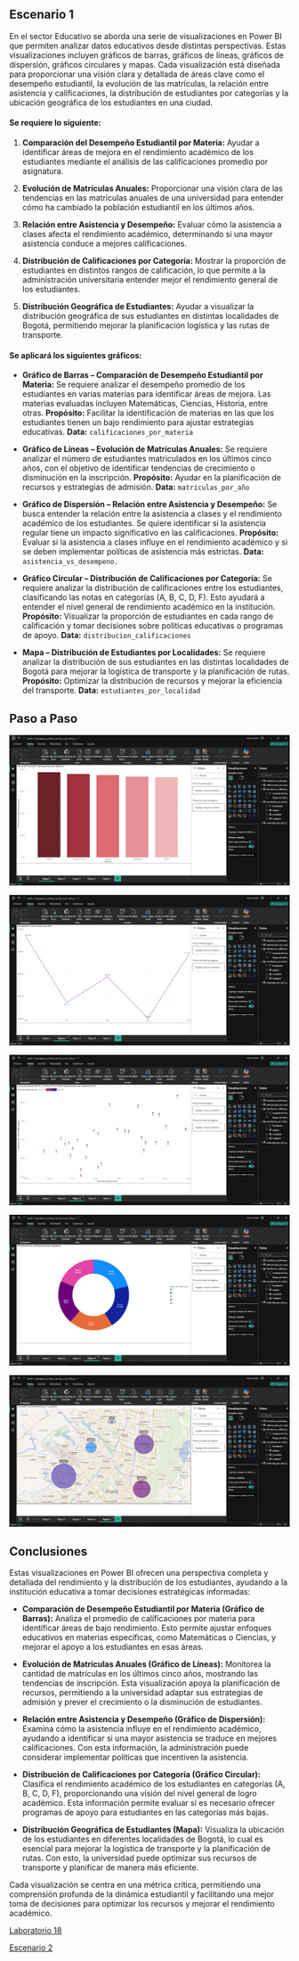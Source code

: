## Escenario 1

En el sector Educativo se aborda una serie de visualizaciones en Power BI que permiten analizar datos educativos desde distintas perspectivas. Estas visualizaciones incluyen gráficos de barras, gráficos de líneas, gráficos de dispersión, gráficos circulares y mapas. Cada visualización está diseñada para proporcionar una visión clara y detallada de áreas clave como el desempeño estudiantil, la evolución de las matrículas, la relación entre asistencia y calificaciones, la distribución de estudiantes por categorías y la ubicación geográfica de los estudiantes en una ciudad.

#### Se requiere lo siguiente:

1. **Comparación del Desempeño Estudiantil por Materia:** Ayudar a identificar áreas de mejora en el rendimiento académico de los estudiantes mediante el análisis de las calificaciones promedio por asignatura.

2. **Evolución de Matrículas Anuales:** Proporcionar una visión clara de las tendencias en las matrículas anuales de una universidad para entender cómo ha cambiado la población estudiantil en los últimos años.

3. **Relación entre Asistencia y Desempeño:** Evaluar cómo la asistencia a clases afecta el rendimiento académico, determinando si una mayor asistencia conduce a mejores calificaciones.

4. **Distribución de Calificaciones por Categoría:** Mostrar la proporción de estudiantes en distintos rangos de calificación, lo que permite a la administración universitaria entender mejor el rendimiento general de los estudiantes.

5. **Distribución Geográfica de Estudiantes:** Ayudar a visualizar la distribución geográfica de sus estudiantes en distintas localidades de Bogotá, permitiendo mejorar la planificación logística y las rutas de transporte.

#### Se aplicará los siguientes gráficos:

- **Gráfico de Barras – Comparación de Desempeño Estudiantil por Materia:** Se requiere analizar el desempeño promedio de los estudiantes en varias materias para identificar áreas de mejora. Las materias evaluadas incluyen Matemáticas, Ciencias, Historia, entre otras. **Propósito:** Facilitar la identificación de materias en las que los estudiantes tienen un bajo rendimiento para ajustar estrategias educativas. **Data:** `calificaciones_por_materia`

- **Gráfico de Líneas – Evolución de Matrículas Anuales:** Se requiere analizar el número de estudiantes matriculados en los últimos cinco años, con el objetivo de identificar tendencias de crecimiento o disminución en la inscripción. **Propósito:** Ayudar en la planificación de recursos y estrategias de admisión. **Data:** `matriculas_por_año`

- **Gráfico de Dispersión – Relación entre Asistencia y Desempeño:** Se busca entender la relación entre la asistencia a clases y el rendimiento académico de los estudiantes. Se quiere identificar si la asistencia regular tiene un impacto significativo en las calificaciones. **Propósito:** Evaluar si la asistencia a clases influye en el rendimiento académico y si se deben implementar políticas de asistencia más estrictas. **Data:** `asistencia_vs_desempeno.`

- **Gráfico Circular – Distribución de Calificaciones por Categoría:** Se requiere analizar la distribución de calificaciones entre los estudiantes, clasificando las notas en categorías (A, B, C, D, F). Esto ayudará a entender el nivel general de rendimiento académico en la institución. **Propósito:** Visualizar la proporción de estudiantes en cada rango de calificación y tomar decisiones sobre políticas educativas o programas de apoyo. **Data:** `distribucion_calificaciones`

- **Mapa – Distribución de Estudiantes por Localidades:** Se requiere analizar la distribución de sus estudiantes en las distintas localidades de Bogotá para mejorar la logística de transporte y la planificación de rutas. **Propósito:** Optimizar la distribución de recursos y mejorar la eficiencia del transporte. **Data:** `estudiantes_por_localidad`

## Paso a Paso

![Captura de pantalla del escenario 1 en Power BI](lab18_1-1.png)

![Captura de pantalla del escenario 1 en Power BI](lab18_1-2.png)

![Captura de pantalla del escenario 1 en Power BI](lab18_1-3.png)

![Captura de pantalla del escenario 1 en Power BI](lab18_1-4.png)

![Captura de pantalla del escenario 1 en Power BI](lab18_1-5.png)

## Conclusiones

Estas visualizaciones en Power BI ofrecen una perspectiva completa y detallada del rendimiento y la distribución de los estudiantes, ayudando a la institución educativa a tomar decisiones estratégicas informadas:

- **Comparación de Desempeño Estudiantil por Materia (Gráfico de Barras):** Analiza el promedio de calificaciones por materia para identificar áreas de bajo rendimiento. Esto permite ajustar enfoques educativos en materias específicas, como Matemáticas o Ciencias, y mejorar el apoyo a los estudiantes en esas áreas.

- **Evolución de Matrículas Anuales (Gráfico de Líneas):** Monitorea la cantidad de matrículas en los últimos cinco años, mostrando las tendencias de inscripción. Esta visualización apoya la planificación de recursos, permitiendo a la universidad adaptar sus estrategias de admisión y prever el crecimiento o la disminución de estudiantes.

- **Relación entre Asistencia y Desempeño (Gráfico de Dispersión):** Examina cómo la asistencia influye en el rendimiento académico, ayudando a identificar si una mayor asistencia se traduce en mejores calificaciones. Con esta información, la administración puede considerar implementar políticas que incentiven la asistencia.

- **Distribución de Calificaciones por Categoría (Gráfico Circular):** Clasifica el rendimiento académico de los estudiantes en categorías (A, B, C, D, F), proporcionando una visión del nivel general de logro académico. Esta información permite evaluar si es necesario ofrecer programas de apoyo para estudiantes en las categorías más bajas.

- **Distribución Geográfica de Estudiantes (Mapa):** Visualiza la ubicación de los estudiantes en diferentes localidades de Bogotá, lo cual es esencial para mejorar la logística de transporte y la planificación de rutas. Con esto, la universidad puede optimizar sus recursos de transporte y planificar de manera más eficiente.

Cada visualización se centra en una métrica crítica, permitiendo una comprensión profunda de la dinámica estudiantil y facilitando una mejor toma de decisiones para optimizar los recursos y mejorar el rendimiento académico.

[Laboratorio 18](../../lab18)

[Escenario 2](../lab18_2)
